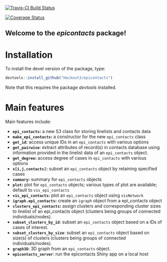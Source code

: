 [![Travis-CI Build Status](https://travis-ci.org/Hackout3/epicontacts.svg?branch=master)](https://travis-ci.org/Hackout3/epicontacts)

[![Coverage Status](https://img.shields.io/codecov/c/github/Hackout3/epicontacts/master.svg)](https://codecov.io/github/Hackout3/epicontacts?branch=master)



Welcome to the *epicontacts* package!
---------------------------------------

# Installation

To install the devel version of the package, type:

```r
devtools::install_github("Hackout3/epicontacts")
```

Note that this requires the package *devtools* installed.


# Main features
Main features include:
* **`epi_contacts`:** a new S3 class for storing linelists and contacts data
* **`make_epi_contacts`:** a constructor for the new `epi_contacts` class
* **`get_id`:** access unique IDs in an `epi_contacts` with various options
* **`get_pairwise`**:  extract attributes of record(s) in contacts database using information provided in the linelist data of an `epi_contacts` object.
* **`get_degree`:** access degree of cases in `epi_contacts` with various options
* **`x[i,j,contacts]`:** subset an `epi_contacts` object by retaining specified cases
* **`summary`:** summary for  `epi_contacts` objects
* **`plot`:** plot for  `epi_contacts` objects; various types of plot are available; default to `vis_epi_contacts`
* **`vis_epi_contacts`:** plot an `epi_contacts` object using `visNetwork`
* **`igraph.epi_contacts`:** create an `igraph` object from a epi_contacts object
* **`clusters_epi_contacts`:** assign clusters and corresponding cluster sizes to linelist of an epi_contacts object (clusters being groups of connected individuals/nodes).
* **`subset_clusters_by_id`**: subset an `epi_contacts` object based on a IDs of cases of interest.
* **`subset_clusters_by_size`**:  subset an `epi_contacts` object based on size(s) of clusters (clusters being groups of connected individuals/nodes).
* **`graph3D`**: 3D graph from an `epi_contacts` object.
* **`epicontacts_server`**: run the epicontacts Shiny app on a local host

 
